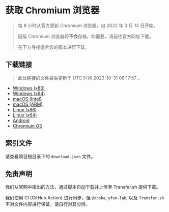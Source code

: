 # 获取 Chromium 浏览器

> 每 8 小时从官方更新 Chromium 浏览器，自 2022 年 3 月 13 日开始。
> 
> 旧版 Chromium 浏览器将**不会**存档，如需要，请前往官方网址下载。
>
> 在下方寻找适合您的版本进行下载。

## 下载链接

> 此处链接的文件最后更新于 UTC 时间 2023-10-31 08:17:57
。

- [Windows (x86)](https://transfer.sh/mFCVSx0pWF/Win.zip)
- [Windows (x64)](https://transfer.sh/3bqKxgmGrF/Win_x64.zip)
- [macOS (Intel)](https://transfer.sh/hU5suAwPT4/Mac.zip)
- [macOS (ARM)](https://transfer.sh/iyRCm2gLXl/Mac_Arm.zip)
- [Linux (x86)](https://transfer.sh/J3KhyCYBMF/Linux.zip)
- [Linux (x64)](https://transfer.sh/cVEaLq3P9y/Linux_x64.zip)
- [Android](https://transfer.sh/cumyKaorTN/Android.zip)
- [Chromium OS](https://transfer.sh/kKN9XNY4BX/Linux_ChromiumOS_Full.zip)

## 索引文件

请查看项目根目录下的 `download.json` 文件。

## 免责声明

我们从官网中指出的方法，通过脚本自动下载并上传至 Transfer.sh 提供下载。

我们使用 CI (GitHub Action) 进行同步，但 `@ocoke`, `yfun-lab`, 以及 `Transfer.sh` 不对文件内容进行保证，请自行对其分辨。
